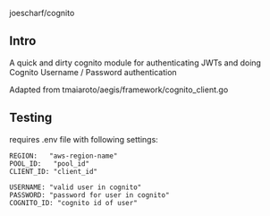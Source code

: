 joescharf/cognito

## Intro

A quick and dirty cognito module for authenticating JWTs and doing
Cognito Username / Password authentication 

Adapted from tmaiaroto/aegis/framework/cognito_client.go

## Testing 

requires .env file with following settings:

```
REGION:   "aws-region-name"
POOL_ID:   "pool_id"
CLIENT_ID: "client_id"

USERNAME: "valid user in cognito"
PASSWORD: "password for user in cognito"
COGNITO_ID: "cognito id of user"
```
